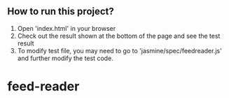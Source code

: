 ## How to run this project?
1. Open 'index.html' in your browser
2. Check out the result shown at the bottom of the page and see the test result
3. To modify test file, you may need to go to 'jasmine/spec/feedreader.js' and further modify the test code.
# feed-reader
